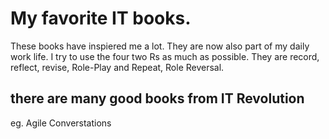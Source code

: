 # My favorite IT books.

These books have inspiered me a lot. They are now also part of my daily work life. I try to use the four two Rs as much as possible. They are record, reflect, revise, Role-Play and Repeat, Role Reversal.

## there are many good books from IT Revolution

eg. Agile Converstations
